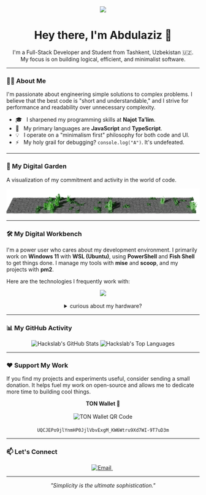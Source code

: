 <div id="header" align="center">
  <img src="https://media.giphy.com/media/M9gbBd9nbDrOTu1Mqx/giphy.gif" width="100"/>
  <h1>
    Hey there, I'm Abdulaziz 👋
  </h1>
  <p>
    I'm a Full-Stack Developer and Student from Tashkent, Uzbekistan 🇺🇿.
    <br/>
    My focus is on building logical, efficient, and minimalist software.
  </p>
</div>

---

### 👨‍💻 About Me

I'm passionate about engineering simple solutions to complex problems. I believe that the best code is "short and understandable," and I strive for performance and readability over unnecessary complexity.

-   🎓 &nbsp; I sharpened my programming skills at **Najot Ta’lim**.
-   🧠 &nbsp; My primary languages are **JavaScript** and **TypeScript**.
-   💡 &nbsp; I operate on a "minimalism first" philosophy for both code and UI.
-   ⚡ &nbsp; My holy grail for debugging? `console.log("A")`. It's undefeated.

---

### 🌱 My Digital Garden

A visualization of my commitment and activity in the world of code.

<p align="center">
  <a href="https://github.com/hackslab">
    <img src="https://raw.githubusercontent.com/hackslab/hackslab/refs/heads/output/output.png" alt="My GitHub Contribution Graph" width="960"/>
  </a>
</p>

---

### 🛠️ My Digital Workbench

I'm a power user who cares about my development environment. I primarily work on **Windows 11** with **WSL (Ubuntu)**, using **PowerShell** and **Fish Shell** to get things done. I manage my tools with **mise** and **scoop**, and my projects with **pm2**.

Here are the technologies I frequently work with:
<p align="center">
  <!-- Customize your icons by visiting https://skillicons.dev and generating a new URL -->
  <a href="https://skillicons.dev">
    <img src="https://skillicons.dev/icons?i=python,ts,react,nextjs,nodejs,nestjs,express,mongodb,postgres,mysql,sqlite,git,bash,vscode&perline=7" />
  </a>
</p>

<details align="center">
  <summary> curious about my hardware?</summary>
  <br/>
  <table>
    <tr>
      <td><strong>💻 Laptop</strong></td>
      <td>ASUS TUF Gaming F15 (i7-13620H, RTX 4060, 64GB RAM)</td>
    </tr>
    <tr>
      <td><strong>⌨️ Keyboard</strong></td>
      <td>AULA F75</td>
    </tr>
    <tr>
      <td><strong>🖱️ Mouse</strong></td>
      <td>AULA SC580</td>
    </tr>
  </table>
</details>

---

### 📊 My GitHub Activity

<p align="center">
  <!-- You can change the theme by replacing `tokyonight` with another theme -->
  <img height="180em" src="https://github-readme-stats.vercel.app/api?username=hackslab&show_icons=true&theme=tokyonight&hide_border=true&include_all_commits=true&count_private=true" alt="Hackslab's GitHub Stats"/>
  <img height="180em" src="https://github-readme-stats.vercel.app/api/top-langs/?username=hackslab&layout=compact&theme=tokyonight&hide_border=true" alt="Hackslab's Top Languages"/>
</p>

---

### ❤️ Support My Work

If you find my projects and experiments useful, consider sending a small donation. It helps fuel my work on open-source and allows me to dedicate more time to building cool things.

<p align="center">
  <strong>TON Wallet 💎</strong>
  <br/><br/>
  <img src="https://api.qrserver.com/v1/create-qr-code/?size=120x120&data=ton://transfer/UQCJEPo9jlYnmHP0JjlVbvExgM_KW6Wtru9Xd7WI-9T7uD3m" alt="TON Wallet QR Code"/>
  <br/><br/>
  <code style="user-select: all;">UQCJEPo9jlYnmHP0JjlVbvExgM_KW6Wtru9Xd7WI-9T7uD3m</code>
</p>


---

### 📫 Let's Connect

<p align="center">
  <a href="mailto:n.abdulaziz0207@gmail.com">
    <img src="https://img.shields.io/badge/Gmail-D14836?style=for-the-badge&logo=gmail&logoColor=white" alt="Email"/>
  </a>
  &nbsp;
  <!-- <a href="https://linkedin.com/in/your-username" target="_blank">
    <img src="https://img.shields.io/badge/LinkedIn-0077B5?style=for-the-badge&logo=linkedin&logoColor=white" alt="LinkedIn"/>
  </a> -->
</p>

---

<p align="center">
  <i>"Simplicity is the ultimate sophistication."</i>
</p>
